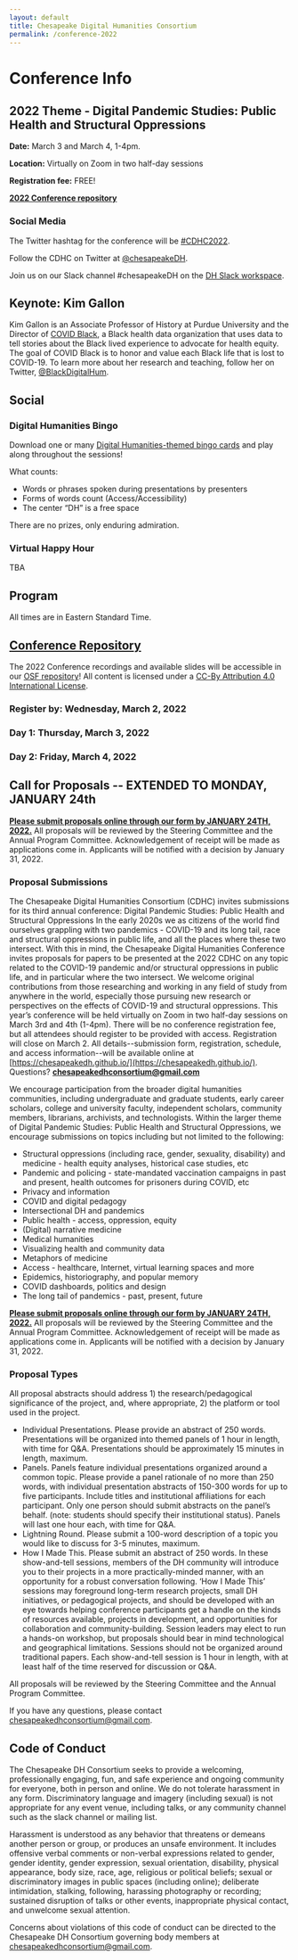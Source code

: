 ```yaml
---
layout: default
title: Chesapeake Digital Humanities Consortium
permalink: /conference-2022
---
```

# Conference Info
## **2022 Theme - Digital Pandemic Studies: Public Health and Structural Oppressions**

**Date:** March 3 and March 4, 1-4pm.

**Location:** Virtually on Zoom in two half-day sessions

**Registration fee:** FREE!

[**2022 Conference repository**](https://osf.io/6kcgw/)

### Social Media

The Twitter hashtag for the conference will be [#CDHC2022](https://twitter.com/hashtag/CDHC2022).

Follow the CDHC on Twitter at [@chesapeakeDH](https://twitter.com/chesapeakedh).

Join us on our Slack channel #chesapeakeDH on the [DH Slack workspace](http://tinyurl.com/DHslack).

## Keynote: Kim Gallon
Kim Gallon is an Associate Professor of History at Purdue University and the Director of [COVID Black](https://www.covidblack.org/), a Black health data organization that uses data to tell stories about the Black lived experience to advocate for health equity. The goal of COVID Black is to honor and value each Black life that is lost to COVID-19. To learn more about her research and teaching, follow her on Twitter, [@BlackDigitalHum](https://twitter.com/BlackDigitalHum).

## Social
### Digital Humanities Bingo
Download one or many [Digital Humanities-themed bingo cards](https://drive.google.com/drive/folders/1xnIZo654JjYM3lpwWxfxmuBi9Oxy4OV2?usp=sharing) and play along throughout the sessions!

What counts:
- Words or phrases spoken during presentations by presenters
- Forms of words count (Access/Accessibility)
- The center “DH” is a free space

There are no prizes, only enduring admiration.

### Virtual Happy Hour
TBA

## Program

All times are in Eastern Standard Time.

## [Conference Repository](https://osf.io/6kcgw/)
The 2022 Conference recordings and available slides will be accessible in our [OSF repository](https://osf.io/6kcgw/)! All content is licensed under a [CC-By Attribution 4.0 International License](https://creativecommons.org/licenses/by/4.0/).

### Register by: Wednesday, March 2, 2022

### Day 1: Thursday, March 3, 2022
 
### Day 2: Friday, March 4, 2022
 
## Call for Proposals -- EXTENDED TO MONDAY, JANUARY 24th

**[Please submit proposals online through our form by JANUARY 24TH, 2022.](https://forms.gle/1JYaNgv9DJgFZVFr5)** All proposals will be reviewed by the Steering Committee and the Annual Program Committee. Acknowledgement of receipt will be made as applications come in. Applicants will be notified with a decision by January 31, 2022. 

### Proposal Submissions
The Chesapeake Digital Humanities Consortium (CDHC) invites submissions for its third annual conference: Digital Pandemic Studies: Public Health and Structural Oppressions
In the early 2020s we as citizens of the world find ourselves grappling with two pandemics - COVID-19 and its long tail, race and structural oppressions in public life, and all the places where these two intersect. With this in mind, the Chesapeake Digital Humanities Conference invites proposals for papers to be presented at the 2022 CDHC on any topic related to the COVID-19 pandemic and/or structural oppressions in public life, and in particular where the two intersect. We welcome original contributions from those researching and working in any field of study from anywhere in the world, especially those pursuing new research or perspectives on the effects of COVID-19 and structural oppressions. 
This year’s conference will be held virtually on Zoom in two half-day sessions on March 3rd and 4th (1-4pm). There will be no conference registration fee, but all attendees should register to be provided with access. Registration will close on March 2. All details--submission form, registration, schedule, and access information--will be available online at [https://chesapeakedh.github.io/](https://chesapeakedh.github.io/). Questions? **chesapeakedhconsortium@gmail.com**

We encourage participation from the broader digital humanities communities, including undergraduate and graduate students, early career scholars, college and university faculty, independent scholars, community members, librarians, archivists, and technologists. Within the larger theme of Digital Pandemic Studies: Public Health and Structural Oppressions, we encourage submissions on topics including but not limited to the following:

- Structural oppressions (including race, gender, sexuality, disability) and medicine - health equity analyses, historical case studies, etc 
- Pandemic and policing - state-mandated vaccination campaigns in past and present, health outcomes for prisoners during COVID, etc 
- Privacy and information
- COVID and digital pedagogy
- Intersectional DH and pandemics
- Public health - access, oppression, equity
- (Digital) narrative medicine
- Medical humanities
- Visualizing health and community data
- Metaphors of medicine
- Access - healthcare, Internet, virtual learning spaces and more
- Epidemics, historiography, and popular memory
- COVID dashboards, politics and design
- The long tail of pandemics - past, present, future

**[Please submit proposals online through our form by JANUARY 24TH, 2022.](https://forms.gle/1JYaNgv9DJgFZVFr5)** All proposals will be reviewed by the Steering Committee and the Annual Program Committee. Acknowledgement of receipt will be made as applications come in. Applicants will be notified with a decision by January 31, 2022. 

### Proposal Types
All proposal abstracts should address 1) the research/pedagogical significance of the project, and, where appropriate, 2) the platform or tool used in the project.
- Individual Presentations. Please provide an abstract of 250 words. Presentations will be organized into themed panels of 1 hour in length, with time for Q&A. Presentations should be approximately 15 minutes in length, maximum. 
- Panels. Panels feature individual presentations organized around a common topic. Please provide a panel rationale of no more than 250 words, with individual presentation abstracts of 150-300 words for up to five participants. Include titles and institutional affiliations for each participant. Only one person should submit abstracts on the panel’s behalf. (note: students should specify their institutional status). Panels will last one hour each, with time for Q&A.  
- Lightning Round. Please submit a 100-word description of a topic you would like to discuss for 3-5 minutes, maximum.
- How I Made This. Please submit an abstract of 250 words. In these show-and-tell sessions, members of the DH community will introduce you to their projects in a more practically-minded manner, with an opportunity for a robust conversation following. ‘How I Made This’ sessions may foreground long-term research projects, small DH initiatives, or pedagogical projects, and should be developed with an eye towards helping conference participants get a handle on the kinds of resources available, projects in development, and opportunities for collaboration and community-building. Session leaders may elect to run a hands-on workshop, but proposals should bear in mind technological and geographical limitations. Sessions should not be organized around traditional papers. Each show-and-tell session is 1 hour in length, with at least half of the time reserved for discussion or Q&A.  

All proposals will be reviewed by the Steering Committee and the Annual Program Committee. 

If you have any questions, please contact chesapeakedhconsortium@gmail.com.

## Code of Conduct 

The Chesapeake DH Consortium seeks to provide a welcoming, professionally engaging, fun, and safe experience and ongoing community for everyone, both in person and online. We do not tolerate harassment in any form. Discriminatory language and imagery (including sexual) is not appropriate for any event venue, including talks, or any community channel such as the slack channel or mailing list.

Harassment is understood as any behavior that threatens or demeans another person or group, or produces an unsafe environment. It includes offensive verbal comments or non-verbal expressions related to gender, gender identity, gender expression, sexual orientation, disability, physical appearance, body size, race, age, religious or political beliefs; sexual or discriminatory images in public spaces (including online); deliberate intimidation, stalking, following, harassing photography or recording; sustained disruption of talks or other events, inappropriate physical contact, and unwelcome sexual attention.

Concerns about violations of this code of conduct can be directed to the Chesapeake DH Consortium governing body members at chesapeakedhconsortium@gmail.com.
